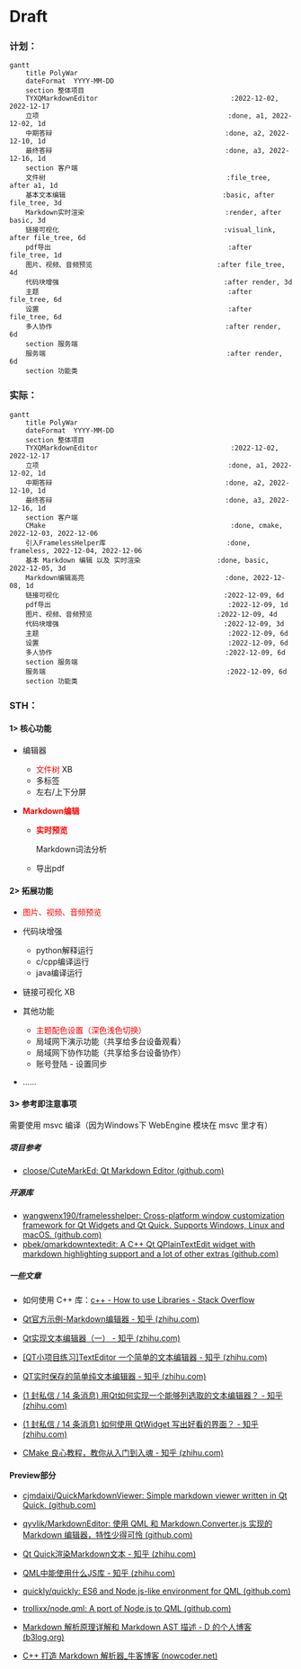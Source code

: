 # Draft

### 计划：

```mermaid
gantt
    title PolyWar
    dateFormat  YYYY-MM-DD
    section 整体项目
    TYXQMarkdownEditor								   :2022-12-02, 2022-12-17
    立项           									 :done, a1, 2022-12-02, 1d
    中期答辩      									   :done, a2, 2022-12-10, 1d
    最终答辩      									   :done, a3, 2022-12-16, 1d
    section 客户端
    文件树                                             :file_tree, after a1, 1d
    基本文本编辑                                       :basic, after file_tree, 3d
    Markdown实时渲染                                   :render, after basic, 3d
    链接可视化                                         :visual_link, after file_tree, 6d
    pdf导出                                            :after file_tree, 1d
    图片、视频、音频预览                               :after file_tree, 4d
    代码块增强                                         :after render, 3d
    主题                                               :after file_tree, 6d
    设置                                               :after file_tree, 6d
    多人协作                                           :after render, 6d
    section 服务端
    服务端                                             :after render, 6d
    section 功能类
```

### 实际：

```mermaid
gantt
    title PolyWar
    dateFormat  YYYY-MM-DD
    section 整体项目
    TYXQMarkdownEditor								   :2022-12-02, 2022-12-17
    立项           									 :done, a1, 2022-12-02, 1d
    中期答辩      									   :done, a2, 2022-12-10, 1d
    最终答辩      									   :done, a3, 2022-12-16, 1d
    section 客户端
    CMake                                              :done, cmake, 2022-12-03, 2022-12-06
    引入FramelessHelper库                              :done, frameless, 2022-12-04, 2022-12-06
    基本 Markdown 编辑 以及 实时渲染                   :done, basic, 2022-12-05, 3d
    Markdown编辑高亮                                   :done, 2022-12-08, 1d
    链接可视化                                         :2022-12-09, 6d
    pdf导出                                            :2022-12-09, 1d
    图片、视频、音频预览                               :2022-12-09, 4d
    代码块增强                                         :2022-12-09, 3d
    主题                                               :2022-12-09, 6d
    设置                                               :2022-12-09, 6d
    多人协作                                           :2022-12-09, 6d
    section 服务端
    服务端                                             :2022-12-09, 6d
    section 功能类
```

### STH：

#### 1> 核心功能

- 编辑器
  - <font color="red">文件树</font> XB
  - 多标签
  - 左右/上下分屏

- **<font color="red">Markdown编辑</font>**
  - **<font color="red">实时预览</font>**

    Markdown词法分析
  
  - 导出pdf

#### 2> 拓展功能

- <font color="red">图片、视频、音频预览</font>
- 代码块增强
  - python解释运行
  - c/cpp编译运行
  - java编译运行
- 链接可视化 XB

- 其他功能
  - <font color="red">主题配色设置（深色浅色切换）</font>
  - 局域网下演示功能（共享给多台设备观看）
  - 局域网下协作功能（共享给多台设备协作）
  - 账号登陆 - 设置同步
- ......

#### 3> 参考即注意事项

需要使用 msvc 编译（因为Windows下 WebEngine 模块在 msvc 里才有）

##### 项目参考

- [cloose/CuteMarkEd: Qt Markdown Editor (github.com)](https://github.com/cloose/CuteMarkEd)

##### 开源库

- [wangwenx190/framelesshelper: Cross-platform window customization framework for Qt Widgets and Qt Quick. Supports Windows, Linux and macOS. (github.com)](https://github.com/wangwenx190/framelesshelper)
- [pbek/qmarkdowntextedit: A C++ Qt QPlainTextEdit widget with markdown highlighting support and a lot of other extras (github.com)](https://github.com/pbek/qmarkdowntextedit)

##### 一些文章

- 如何使用 C++ 库：[c++ - How to use Libraries - Stack Overflow](https://stackoverflow.com/questions/10358745/how-to-use-libraries)

- [Qt官方示例-Markdown编辑器 - 知乎 (zhihu.com)](https://zhuanlan.zhihu.com/p/88771103)
- [Qt实现文本编辑器（一） - 知乎 (zhihu.com)](https://zhuanlan.zhihu.com/p/461346513)
- [[QT小项目练习]TextEditor 一个简单的文本编辑器 - 知乎 (zhihu.com)](https://zhuanlan.zhihu.com/p/35012666)
- [QT实时保存的简单纯文本编辑器 - 知乎 (zhihu.com)](https://zhuanlan.zhihu.com/p/579012389)
- [(1 封私信 / 14 条消息) 用Qt如何实现一个能够列选取的文本编辑器？ - 知乎 (zhihu.com)](https://www.zhihu.com/question/57444362/answer/152994644)

- [(1 封私信 / 14 条消息) 如何使用 QtWidget 写出好看的界面？ - 知乎 (zhihu.com)](https://www.zhihu.com/question/460991049/answer/1908111553)

- [CMake 良心教程，教你从入门到入魂 - 知乎 (zhihu.com)](https://zhuanlan.zhihu.com/p/500002865)



#### Preview部分

- [cjmdaixi/QuickMarkdownViewer: Simple markdown viewer written in Qt Quick. (github.com)](https://github.com/cjmdaixi/QuickMarkdownViewer)

- [qyvlik/MarkdownEditor: 使用 QML 和 Markdown.Converter.js 实现的 Markdown 编辑器，特性少得可怜 (github.com)](https://github.com/qyvlik/MarkdownEditor)



- [Qt Quick渲染Markdown文本 - 知乎 (zhihu.com)](https://zhuanlan.zhihu.com/p/44102857)



- [QML中能使用什么JS库 - 知乎 (zhihu.com)](https://zhuanlan.zhihu.com/p/34307199)

- [quickly/quickly: ES6 and Node.js-like environment for QML (github.com)](https://github.com/quickly/quickly)

- [trollixx/node.qml: A port of Node.js to QML (github.com)](https://github.com/trollixx/node.qml)



- [Markdown 解析原理详解和 Markdown AST 描述 - D 的个人博客 (b3log.org)](https://88250.b3log.org/articles/2020/04/23/1587637426085.html)
- [C++ 打造 Markdown 解析器_牛客博客 (nowcoder.net)](https://blog.nowcoder.net/n/1e0817a420b94d118c01c60be195f1cc)
